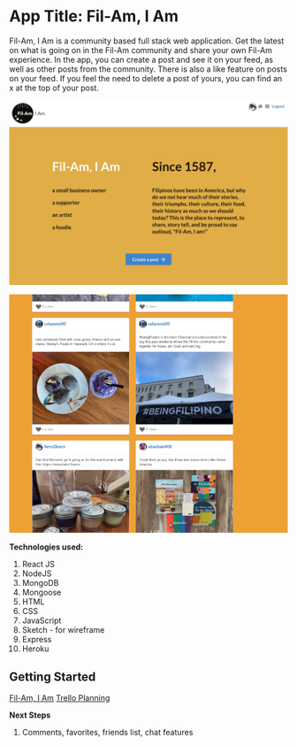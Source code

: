 # App Title: Fil-Am, I Am

Fil-Am, I Am is a community based full stack web application. Get the latest on what is going on in the Fil-Am community and share your own Fil-Am experience. In the app, you can create a post and see it on your feed, as well as other posts from the community. There is also a like feature on posts on your feed. If you feel the need to delete a post of yours, you can find an x at the top of your post. 

![alt text](filam_homepage.png)

![alt text](filam_feed.png)

**Technologies used:** 
1. React JS
2. NodeJS
3. MongoDB
4. Mongoose
5. HTML
6. CSS
7. JavaScript
8. Sketch - for wireframe
9. Express
10. Heroku

## Getting Started 
[Fil-Am, I Am](https://filamia.herokuapp.com/)
[Trello Planning](https://trello.com/b/5K3ELBbf/project-4-react)


**Next Steps**

1. Comments, favorites, friends list, chat features 
